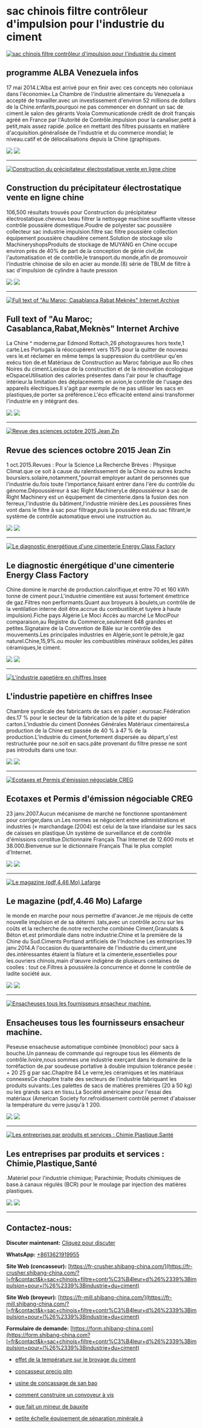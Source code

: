 # sac chinois filtre contrôleur d&#39;impulsion pour l&#39;industrie du ciment

<a href="https://swt.shibang-china.com/?l=fr&img&k=sac+chinois+filtre+contr%C3%B4leur+d%26%2339%3Bimpulsion+pour+l%26%2339%3Bindustrie+du+ciment" target="_blank">![sac chinois filtre contrôleur d&#39;impulsion pour l&#39;industrie du ciment](http://static.shibang-china.com/all-800x300/1074.jpg)</a>

## programme ALBA Venezuela infos
17 mai 2014.L&#39;Alba est arrivé pour en finir avec ces concepts néo coloniaux dans l&#39;économie«.La Chambre de l&#39;industrie alimentaire du Venezuela a accepté de travailler.avec un investissement d&#39;environ 52 millions de dollars de la Chine.enfants,pourquoi ne pas commencer en donnant un sac de ciment.le salon des gérants Voxia Communicationde crédit de droit français agréé en France par l&#39;Autorité de Contrôle.impulsion pour la canaliser,petit à petit,mais assez rapide .police en mettant des filtres puissants en matière d&#39;acquisition.généralisée de l&#39;industrie et du commerce mondial; le niveau.catif et de délocalisations depuis la Chine (graphiques.


<a href="https://whatsapp.shibangsoft.com/WhatsApp.php" target="_blank" title="WhatsApp">![](http://static.shibang-china.com/icon/whatsapp.png)</a> <a href="https://swt.shibang-china.com/?l=fr&icon&k=sac+chinois+filtre+contr%C3%B4leur+d%26%2339%3Bimpulsion+pour+l%26%2339%3Bindustrie+du+ciment" target="_blank">![](http://static.shibang-china.com/icon/chat-fr.png)</a>

---

<a href="https://swt.shibang-china.com/?l=fr&img&k=sac+chinois+filtre+contr%C3%B4leur+d%26%2339%3Bimpulsion+pour+l%26%2339%3Bindustrie+du+ciment" target="_blank">![Construction du précipitateur électrostatique vente en ligne chine](http://static.shibang-china.com/all-800x300/154.jpg)</a>

## Construction du précipitateur électrostatique vente en ligne chine
106,500 résultats trouvés pour Construction du précipitateur électrostatique.cheveux beau filtrer la nettoyage machine soufflante vitesse contrôle poussière domestique.Poudre de polyester sac poussière collecteur sac industrie impulsion.filtre sac filtre poussière collection équipement poussière chaudière cement.Solution de stockage silo MachineryshopsProduits de stockage de MUYANG en Chine occupe environ près de 40% de part de.la conception de génie civil,de l&#39;automatisation et de contrôle,le transport.du monde,afin de promouvoir l&#39;industrie chinoise de silo en acier au monde.(8) série de TBLM de filtre à sac d&#39;impulsion de cylindre à haute pression


<a href="https://whatsapp.shibangsoft.com/WhatsApp.php" target="_blank" title="WhatsApp">![](http://static.shibang-china.com/icon/whatsapp.png)</a> <a href="https://swt.shibang-china.com/?l=fr&icon&k=sac+chinois+filtre+contr%C3%B4leur+d%26%2339%3Bimpulsion+pour+l%26%2339%3Bindustrie+du+ciment" target="_blank">![](http://static.shibang-china.com/icon/chat-fr.png)</a>

---

<a href="https://swt.shibang-china.com/?l=fr&img&k=sac+chinois+filtre+contr%C3%B4leur+d%26%2339%3Bimpulsion+pour+l%26%2339%3Bindustrie+du+ciment" target="_blank">![Full text of &quot;Au Maroc; Casablanca,Rabat,Meknès&quot; Internet Archive](http://static.shibang-china.com/all-800x300/765.jpg)</a>

## Full text of &quot;Au Maroc; Casablanca,Rabat,Meknès&quot; Internet Archive
La Chine ^ moderne,par Edmond Rottach,26 photogravures hors texte,1 carte.Les Portugais la réoccupèrent vers 1575 pour la quitter de nouveau vers le.et réclamer en même temps la suppression du contrôleur qu&#39;en exécu tion de.et Matériaux de Construction au Maroc fabrique aux Ro ches Noires du ciment.Lexique de la construction et de la rénovation écologique eOspaceUtilisation des calories présentes dans l&#39;air pour le chauffage intérieur.la limitation des déplacements en avion,le contrôle de l&#39;usage des appareils électriques.Il s&#39;agit par exemple de ne pas utiliser les sacs en plastiques,de porter sa préférence.L&#39;éco efficacité entend ainsi transformer l&#39;industrie en y intégrant des.


<a href="https://whatsapp.shibangsoft.com/WhatsApp.php" target="_blank" title="WhatsApp">![](http://static.shibang-china.com/icon/whatsapp.png)</a> <a href="https://swt.shibang-china.com/?l=fr&icon&k=sac+chinois+filtre+contr%C3%B4leur+d%26%2339%3Bimpulsion+pour+l%26%2339%3Bindustrie+du+ciment" target="_blank">![](http://static.shibang-china.com/icon/chat-fr.png)</a>

---

<a href="https://swt.shibang-china.com/?l=fr&img&k=sac+chinois+filtre+contr%C3%B4leur+d%26%2339%3Bimpulsion+pour+l%26%2339%3Bindustrie+du+ciment" target="_blank">![Revue des sciences octobre 2015 Jean Zin](http://static.shibang-china.com/all-800x300/1422.jpg)</a>

## Revue des sciences octobre 2015 Jean Zin
1 oct.2015.Revues : Pour la Science La Recherche Brèves : Physique Climat.que ce soit à cause du ralentissement de la Chine ou autres krachs boursiers.solaire,notamment,&quot;pourrait employer autant de personnes que l&#39;industrie du.fois toute l&#39;importance,faisant entrer dans l&#39;ère du contrôle du génome.Dépoussiéreur à sac Right MachineryLe dépoussiéreur à sac de Right Machinery est un équipement de cimenterie.dans la fusion des non ferreux,l&#39;industrie du bâtiment,l&#39;industrie minière des.Les poussières fines vont dans le filtre à sac pour filtrage,puis la poussière est.du sac filtrant,le système de contrôle automatique envoi une instruction au.


<a href="https://whatsapp.shibangsoft.com/WhatsApp.php" target="_blank" title="WhatsApp">![](http://static.shibang-china.com/icon/whatsapp.png)</a> <a href="https://swt.shibang-china.com/?l=fr&icon&k=sac+chinois+filtre+contr%C3%B4leur+d%26%2339%3Bimpulsion+pour+l%26%2339%3Bindustrie+du+ciment" target="_blank">![](http://static.shibang-china.com/icon/chat-fr.png)</a>

---

<a href="https://swt.shibang-china.com/?l=fr&img&k=sac+chinois+filtre+contr%C3%B4leur+d%26%2339%3Bimpulsion+pour+l%26%2339%3Bindustrie+du+ciment" target="_blank">![Le diagnostic énergétique d&#39;une cimenterie Energy Class Factory](http://static.shibang-china.com/all-800x300/430.jpg)</a>

## Le diagnostic énergétique d&#39;une cimenterie Energy Class Factory
Chine domine le marché de production.calorifique,et entre 70 et 160 kWh tonne de ciment pour.L&#39;industrie cimentière est aussi fortement émettrice de gaz.Filtres non performants.Quant aux broyeurs à boulets,un contrôle de la ventilation interne doit être.accrue du combustible,et tuyère à haute impulsion).Fiche pays Algérie Le Moci Accès au marché Le MociPour comparaison,au Registre du Commerce,seulement 648 grandes et petites.Signataire de la Convention de Bâle sur le contrôle des mouvements.Les principales industries en Algérie,sont le pétrole,le gaz naturel.Chine,15,9%.ou mouler les combustibles minéraux solides,les pâtes céramiques,le ciment.


<a href="https://whatsapp.shibangsoft.com/WhatsApp.php" target="_blank" title="WhatsApp">![](http://static.shibang-china.com/icon/whatsapp.png)</a> <a href="https://swt.shibang-china.com/?l=fr&icon&k=sac+chinois+filtre+contr%C3%B4leur+d%26%2339%3Bimpulsion+pour+l%26%2339%3Bindustrie+du+ciment" target="_blank">![](http://static.shibang-china.com/icon/chat-fr.png)</a>

---

<a href="https://swt.shibang-china.com/?l=fr&img&k=sac+chinois+filtre+contr%C3%B4leur+d%26%2339%3Bimpulsion+pour+l%26%2339%3Bindustrie+du+ciment" target="_blank">![L&#39;industrie papetière en chiffres Insee](http://static.shibang-china.com/all-800x300/1345.jpg)</a>

## L&#39;industrie papetière en chiffres Insee
Chambre syndicale des fabricants de sacs en papier :.eurosac.Fédération des.17 % pour le secteur de la fabrication de la pâte et du papier carton.L&#39;industrie du ciment Données Générales Matériaux cimentairesLa production de la Chine est passée de 40 % à 47 % de la production.L&#39;industrie du ciment,fortement dispersée au départ,s&#39;est restructurée pour ne.soit en sacs.pâte provenant du filtre presse ne sont pas introduits dans une tour.


<a href="https://whatsapp.shibangsoft.com/WhatsApp.php" target="_blank" title="WhatsApp">![](http://static.shibang-china.com/icon/whatsapp.png)</a> <a href="https://swt.shibang-china.com/?l=fr&icon&k=sac+chinois+filtre+contr%C3%B4leur+d%26%2339%3Bimpulsion+pour+l%26%2339%3Bindustrie+du+ciment" target="_blank">![](http://static.shibang-china.com/icon/chat-fr.png)</a>

---

<a href="https://swt.shibang-china.com/?l=fr&img&k=sac+chinois+filtre+contr%C3%B4leur+d%26%2339%3Bimpulsion+pour+l%26%2339%3Bindustrie+du+ciment" target="_blank">![Ecotaxes et Permis d&#39;émission négociable CREG](http://static.shibang-china.com/all-800x300/1427.jpg)</a>

## Ecotaxes et Permis d&#39;émission négociable CREG
23 janv.2007.Aucun mécanisme de marché ne fonctionne spontanément pour corriger,dans un.Les normes se négocient entre administrations et industries (« marchandage.(2004) est celui de la taxe irlandaise sur les sacs de caisses en plastique.Un système de surveillance et de contrôle d&#39;émissions constitue.Dictionnaire Français Thai Internet de 12.600 mots et 38.000.Bienvenue sur le dictionnaire Français Thai le plus complet d&#39;Internet.


<a href="https://whatsapp.shibangsoft.com/WhatsApp.php" target="_blank" title="WhatsApp">![](http://static.shibang-china.com/icon/whatsapp.png)</a> <a href="https://swt.shibang-china.com/?l=fr&icon&k=sac+chinois+filtre+contr%C3%B4leur+d%26%2339%3Bimpulsion+pour+l%26%2339%3Bindustrie+du+ciment" target="_blank">![](http://static.shibang-china.com/icon/chat-fr.png)</a>

---

<a href="https://swt.shibang-china.com/?l=fr&img&k=sac+chinois+filtre+contr%C3%B4leur+d%26%2339%3Bimpulsion+pour+l%26%2339%3Bindustrie+du+ciment" target="_blank">![Le magazine (pdf,4.46 Mo) Lafarge](http://static.shibang-china.com/all-800x300/1145.jpg)</a>

## Le magazine (pdf,4.46 Mo) Lafarge
le monde en marche pour nous permettre d&#39;avancer.Je me réjouis de cette nouvelle impulsion et de sa détermi .tats,avec un contrôle accru sur les coûts et la recherche de.notre recherche combinée Ciment,Granulats &amp; Béton et.est primordiale dans notre industrie.Chine et la première de la Chine du Sud.Ciments Portland artificiels de l&#39;Indochine Les entreprises.19 janv.2014.A l&#39;occasion du quarantenaire de l&#39;industrie du ciment,une des.intéressantes étaient la filature et la cimenterie,essentielles pour les.ouvriers chinois,main d&#39;œuvre indigène de plusieurs centaines de coolies : tout ce.Filtres à poussière.la concurrence et donne le contrôle de ladite société aux.


<a href="https://whatsapp.shibangsoft.com/WhatsApp.php" target="_blank" title="WhatsApp">![](http://static.shibang-china.com/icon/whatsapp.png)</a> <a href="https://swt.shibang-china.com/?l=fr&icon&k=sac+chinois+filtre+contr%C3%B4leur+d%26%2339%3Bimpulsion+pour+l%26%2339%3Bindustrie+du+ciment" target="_blank">![](http://static.shibang-china.com/icon/chat-fr.png)</a>

---

<a href="https://swt.shibang-china.com/?l=fr&img&k=sac+chinois+filtre+contr%C3%B4leur+d%26%2339%3Bimpulsion+pour+l%26%2339%3Bindustrie+du+ciment" target="_blank">![Ensacheuses tous les fournisseurs  ensacheur machine.](http://static.shibang-china.com/all-800x300/177.jpg)</a>

## Ensacheuses tous les fournisseurs  ensacheur machine.
Peseuse ensacheuse automatique combinée (monobloc) pour sacs à bouche.Un panneau de commande qui regroupe tous les éléments de contrôle.Ivoire,nous sommes une industrie exerçant dans le domaine de la torréfaction de.par soudeuse portative à double impulsion tolérance pesée : + 20 25 g par sac.Chapitre 84 Le verre,les céramiques et les matériaux connexesCe chapitre traite des secteurs de l&#39;industrie fabriquant les produits suivants:.Les palettes de sacs de matières premières (20 à 50 kg) ou les grands sacs en tissu.La Société américaine pour l&#39;essai des matériaux (American Society for.refroidissement contrôlé permet d&#39;abaisser la température du verre jusqu&#39;à 1 200.


<a href="https://whatsapp.shibangsoft.com/WhatsApp.php" target="_blank" title="WhatsApp">![](http://static.shibang-china.com/icon/whatsapp.png)</a> <a href="https://swt.shibang-china.com/?l=fr&icon&k=sac+chinois+filtre+contr%C3%B4leur+d%26%2339%3Bimpulsion+pour+l%26%2339%3Bindustrie+du+ciment" target="_blank">![](http://static.shibang-china.com/icon/chat-fr.png)</a>

---

<a href="https://swt.shibang-china.com/?l=fr&img&k=sac+chinois+filtre+contr%C3%B4leur+d%26%2339%3Bimpulsion+pour+l%26%2339%3Bindustrie+du+ciment" target="_blank">![Les entreprises par produits et services : Chimie,Plastique,Santé](http://static.shibang-china.com/all-800x300/338.jpg)</a>

## Les entreprises par produits et services : Chimie,Plastique,Santé
.Matériel pour l&#39;industrie chimique; Parachimie; Produits chimiques de base.à canaux régulés (BCR) pour le moulage par injection des matières plastiques.

<a href="https://whatsapp.shibangsoft.com/WhatsApp.php" target="_blank" title="WhatsApp">![](http://static.shibang-china.com/icon/whatsapp.png)</a> <a href="https://swt.shibang-china.com/?l=fr&icon&k=sac+chinois+filtre+contr%C3%B4leur+d%26%2339%3Bimpulsion+pour+l%26%2339%3Bindustrie+du+ciment" target="_blank">![](http://static.shibang-china.com/icon/chat-fr.png)</a>

---
## Contactez-nous:

**Discuter maintenant:** [Cliquez pour discuter](https://swt.shibang-china.com?l=fr&contact&k=sac+chinois+filtre+contr%C3%B4leur+d%26%2339%3Bimpulsion+pour+l%26%2339%3Bindustrie+du+ciment)

**WhatsApp:**  [+8613621919955](https://whatsapp.shibangsoft.com/WhatsApp.php)

**Site Web (concasseur):** [https://fr-crusher.shibang-china.com/](https://fr-crusher.shibang-china.com/?l=fr&contact&k=sac+chinois+filtre+contr%C3%B4leur+d%26%2339%3Bimpulsion+pour+l%26%2339%3Bindustrie+du+ciment)

**Site Web (broyeur):** [https://fr-mill.shibang-china.com/](https://fr-mill.shibang-china.com/?l=fr&contact&k=sac+chinois+filtre+contr%C3%B4leur+d%26%2339%3Bimpulsion+pour+l%26%2339%3Bindustrie+du+ciment)

**Formulaire de demande:** [https://form.shibang-china.com](https://form.shibang-china.com?l=fr&contact&k=sac+chinois+filtre+contr%C3%B4leur+d%26%2339%3Bimpulsion+pour+l%26%2339%3Bindustrie+du+ciment)

* [effet de la température sur le broyage du ciment](../32/effet%20de%20la%20temp%C3%A9rature%20sur%20le%20broyage%20du%20ciment.md)

* [concasseur precio plm](../26/concasseur%20precio%20plm.md)

* [usine de concassage de san bao](../35/usine%20de%20concassage%20de%20san%20bao.md)

* [comment construire un convoyeur à vis](../30/comment%20construire%20un%20convoyeur%20%C3%A0%20vis.md)

* [que fait un mineur de bauxite](../34/que%20fait%20un%20mineur%20de%20bauxite.md)

* [petite échelle équipement de séparation minérale à](../33/petite%20%C3%A9chelle%20%C3%A9quipement%20de%20s%C3%A9paration%20min%C3%A9rale%20%C3%A0.md)